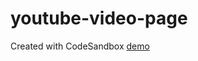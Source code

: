 # youtube-video-page
Created with CodeSandbox
[demo](https://thanh-luan-nguyen.github.io/youtube-video-page/)
